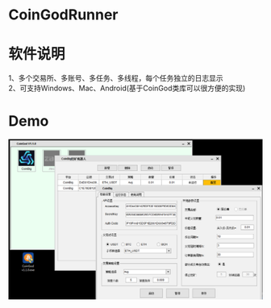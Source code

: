 # CoinGodRunner

# 软件说明
1、多个交易所、多账号、多任务、多线程，每个任务独立的日志显示  
2、可支持Windows、Mac、Android(基于CoinGod类库可以很方便的实现)

# Demo
![avatar](coingod.png)

